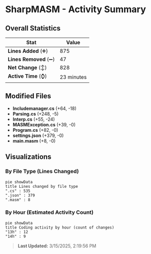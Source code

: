 # SharpMASM - Activity Summary 

## Overall Statistics

| Stat                   | Value                                                             |
| ---------------------- | ----------------------------------------------------------------- |
| **Lines Added** (➕)   | 875                                          |
| **Lines Removed** (➖) | 47                                        |
| **Net Change** (↕)    | 828                |
| **Active Time** (⌚)   | 23 minutes |


## Modified Files
- **Includemanager.cs** (+64, -18)
- **Parsing.cs** (+248, -5)
- **Interp.cs** (+55, -24)
- **MASMException.cs** (+39, -0)
- **Program.cs** (+82, -0)
- **settings.json** (+379, -0)
- **main.masm** (+8, -0)

## Visualizations

### By File Type (Lines Changed)

```mermaid
pie showData
title Lines changed by file type
".cs" : 535
".json" : 379
".masm" : 8
```

### By Hour (Estimated Activity Count)

```mermaid
pie showData
title Coding activity by hour (count of changes)
"13h" : 12
"14h" : 9
```


> **Last Updated:** 3/15/2025, 2:19:56 PM